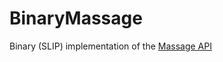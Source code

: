 # BinaryMassage
Binary (SLIP) implementation of the [Massage API](https://github.com/SofaPirate/Massenger)
